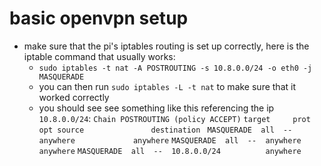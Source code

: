 # basic openvpn setup

- make sure that the pi's iptables routing is set up correctly, here is the
  iptable command that usually works:
    - `sudo iptables -t nat -A POSTROUTING -s 10.8.0.0/24 -o eth0 -j
        MASQUERADE`
    - you can then run `sudo iptables -L -t nat` to make sure that it worked
        correctly
    - you should see see something like this referencing the ip `10.8.0.0/24`:
`Chain POSTROUTING (policy ACCEPT)`
`target     prot opt source               destination `
`MASQUERADE  all  --  anywhere             anywhere`
`MASQUERADE  all  --  anywhere             anywhere`
`MASQUERADE  all  --  10.8.0.0/24          anywhere`
